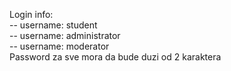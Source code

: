 Login info: <br>
-- username: student <br>
-- username: administrator <br>
-- username: moderator <br>
Password za sve mora da bude duzi od 2 karaktera
